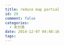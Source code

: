 ```yaml
---
title: reduce map partial
id: 29
comment: false
categories:
  - 未分类
date: 2014-12-07 04:48:16
tags:
---
```


